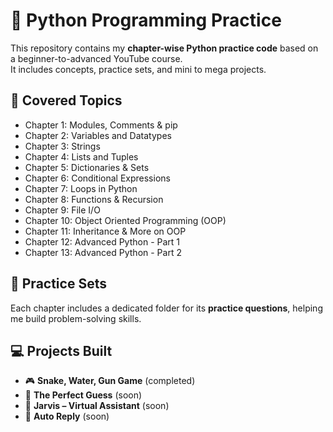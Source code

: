 # 🐍 Python Programming Practice

This repository contains my **chapter-wise Python practice code** based on a beginner-to-advanced YouTube course.  
It includes concepts, practice sets, and mini to mega projects.

## 📘 Covered Topics

- Chapter 1: Modules, Comments & pip
- Chapter 2: Variables and Datatypes
- Chapter 3: Strings
- Chapter 4: Lists and Tuples
- Chapter 5: Dictionaries & Sets
- Chapter 6: Conditional Expressions
- Chapter 7: Loops in Python
- Chapter 8: Functions & Recursion
- Chapter 9: File I/O
- Chapter 10: Object Oriented Programming (OOP)
- Chapter 11: Inheritance & More on OOP
- Chapter 12: Advanced Python - Part 1
- Chapter 13: Advanced Python - Part 2

## 🧠 Practice Sets

Each chapter includes a dedicated folder for its **practice questions**, helping me build problem-solving skills.

## 💻 Projects Built

- 🎮 **Snake, Water, Gun Game** (completed)
- 🎯 **The Perfect Guess** (soon)
- 🤖 **Jarvis – Virtual Assistant**  (soon)
- 💬 **Auto Reply** (soon)
